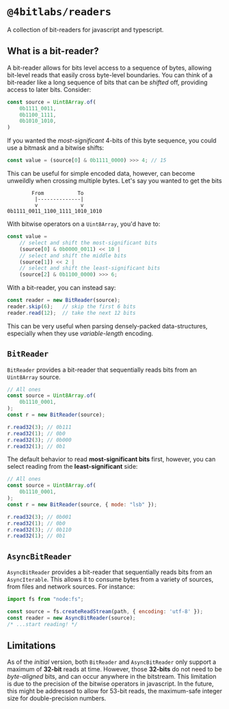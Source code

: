 # `@4bitlabs/readers`

A collection of bit-readers for javascript and typescript.

## What is a bit-reader?

A bit-reader allows for bits level access to a sequence of bytes, allowing bit-level reads that easily cross byte-level 
boundaries. You can think of a bit-reader like a long sequence of bits that can be _shifted_ off, providing access to
later bits. Consider:

```js
const source = Uint8Array.of(
    0b1111_0011, 
    0b1100_1111, 
    0b1010_1010,
)
```

If you wanted the _most-significant_ 4-bits of this byte sequence, you could use a bitmask and a bitwise shifts:

```js
const value = (source[0] & 0b1111_0000) >>> 4; // 15
```

This can be useful for simple encoded data, however, can become unweildly when crossing multiple bytes. Let's say you 
wanted to get the bits

```text
        From           To
         |--------------|
         v              v
0b1111_0011_1100_1111_1010_1010
```

With bitwise operators on a `Uint8Array`, you'd have to:

```js
const value = 
    // select and shift the most-significant bits
    (source[0] & 0b0000_0011) << 10 |
    // select and shift the middle bits
    (source[1]) << 2 | 
    // select and shift the least-significant bits
    (source[2] & 0b1100_0000) >>> 6;
```

With a bit-reader, you can instead say:

```js
const reader = new BitReader(source);
reader.skip(6);   // skip the first 6 bits
reader.read(12);  // take the next 12 bits
```


This can be very useful when parsing densely-packed data-structures, especially when they use *variable-length* encoding. 

## `BitReader`

`BitReader` provides a bit-reader that sequentially reads bits from an `Uint8Array` source.

```js
// All ones
const source = Uint8Array.of(
    0b1110_0001,
);
const r = new BitReader(source);

r.read32(3); // 0b111
r.read32(1); // 0b0
r.read32(3); // 0b000
r.read32(1); // 0b1
```

The default behavior to read **most-significant bits** first, however, you can select reading from the 
**least-significant** side:

```js
// All ones
const source = Uint8Array.of(
    0b1110_0001,
);
const r = new BitReader(source, { mode: "lsb" });

r.read32(3); // 0b001
r.read32(1); // 0b0
r.read32(3); // 0b110
r.read32(1); // 0b1
```

## `AsyncBitReader`

`AsyncBitReader` provides a bit-reader that sequentially reads bits from an `AsyncIterable`. This allows it to consume 
bytes from a variety of sources, from files and network sources. For instance:

```js
import fs from "node:fs";

const source = fs.createReadStream(path, { encoding: 'utf-8' });
const reader = new AsyncBitReader(source);
/* ...start reading! */ 
```

## Limitations

As of the _initial_ version, both `BitReader` and `AsyncBitReader` only support a maximum of **32-bit** reads at time. 
However, those **32-bits** do not need to be _byte-aligned_ bits, and can occur anywhere in the bitstream. This limitation
is due to the precision of the bitwise operators in javascript. In the future, this might be addressed to allow for 
53-bit reads, the maximum-safe integer size for double-precision numbers.   